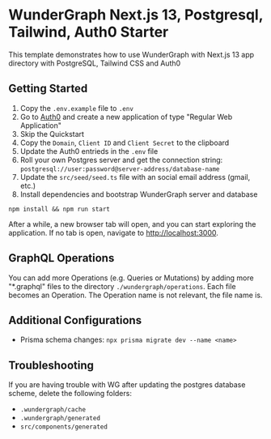 # WunderGraph Next.js 13, Postgresql, Tailwind, Auth0 Starter

This template demonstrates how to use WunderGraph with Next.js 13 app directory with PostgreSQL, Tailwind CSS and Auth0

## Getting Started

1. Copy the `.env.example` file to `.env`
2. Go to [Auth0](https://auth0.com/) and create a new application of type "Regular Web Application"
3. Skip the Quickstart
4. Copy the `Domain`, `Client ID` and `Client Secret` to the clipboard
5. Update the Auth0 entrieds in the `.env` file
6. Roll your own Postgres server and get the connection string: `postgresql://user:password@server-address/database-name`
7. Update the `src/seed/seed.ts` file with an social email address (gmail, etc.)
8. Install dependencies and bootstrap WunderGraph server and database

```shell
npm install && npm run start
```

After a while, a new browser tab will open,
and you can start exploring the application.
If no tab is open, navigate to [http://localhost:3000](http://localhost:3000).

## GraphQL Operations

You can add more Operations (e.g. Queries or Mutations) by adding more "\*.graphql" files to the directory `./wundergraph/operations`.
Each file becomes an Operation. The Operation name is not relevant, the file name is.

## Additional Configurations

- Prisma schema changes: `npx prisma migrate dev --name <name>`

## Troubleshooting

If you are having trouble with WG after updating the postgres database scheme, delete the following folders:

- `.wundergraph/cache`
- `.wundergraph/generated`
- `src/components/generated`
